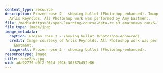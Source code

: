 ```yaml
---
content_type: resource
description: Frozen rose 2 - showing bullet (Photoshop-enhanced). Image courtesy of
  Arlis Reynolds. All Photoshop work was performed by Amy Eastment.
file: /media/https%3A/open-learning-course-data-rc.s3.amazonaws.com/6-163-strobe-project-laboratory-fall-2005/ada92770d9f2904df01630387bd52e86_rose2ps.jpg
file_type: image/jpeg
image_metadata:
  caption: Frozen rose 2 - showing bullet (Photoshop-enhanced).
  credit: Image courtesy of Arlis Reynolds. All Photoshop work was performed by Amy
    Eastment.
  image-alt: Frozen rose 2 - showing bullet (Photoshop-enhanced).
resourcetype: Image
title: rose2ps.jpg
uid: ada92770-d9f2-904d-f016-30387bd52e86
---
```

